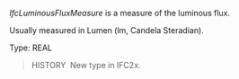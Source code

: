 ﻿_IfcLuminousFluxMeasure_ is a measure of the luminous flux.

Usually measured in Lumen (lm, Candela Steradian).

Type: REAL

> HISTORY&nbsp; New type in IFC2x.